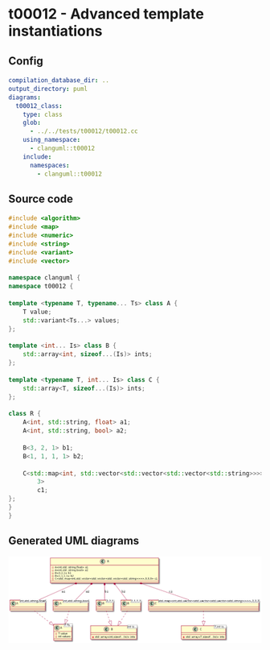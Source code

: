 # t00012 - Advanced template instantiations
## Config
```yaml
compilation_database_dir: ..
output_directory: puml
diagrams:
  t00012_class:
    type: class
    glob:
      - ../../tests/t00012/t00012.cc
    using_namespace:
      - clanguml::t00012
    include:
      namespaces:
        - clanguml::t00012

```
## Source code
```cpp
#include <algorithm>
#include <map>
#include <numeric>
#include <string>
#include <variant>
#include <vector>

namespace clanguml {
namespace t00012 {

template <typename T, typename... Ts> class A {
    T value;
    std::variant<Ts...> values;
};

template <int... Is> class B {
    std::array<int, sizeof...(Is)> ints;
};

template <typename T, int... Is> class C {
    std::array<T, sizeof...(Is)> ints;
};

class R {
    A<int, std::string, float> a1;
    A<int, std::string, bool> a2;

    B<3, 2, 1> b1;
    B<1, 1, 1, 1> b2;

    C<std::map<int, std::vector<std::vector<std::vector<std::string>>>>, 3, 3,
        3>
        c1;
};
}
}

```
## Generated UML diagrams
![t00012_class](./t00012_class.png "Advanced template instantiations")
